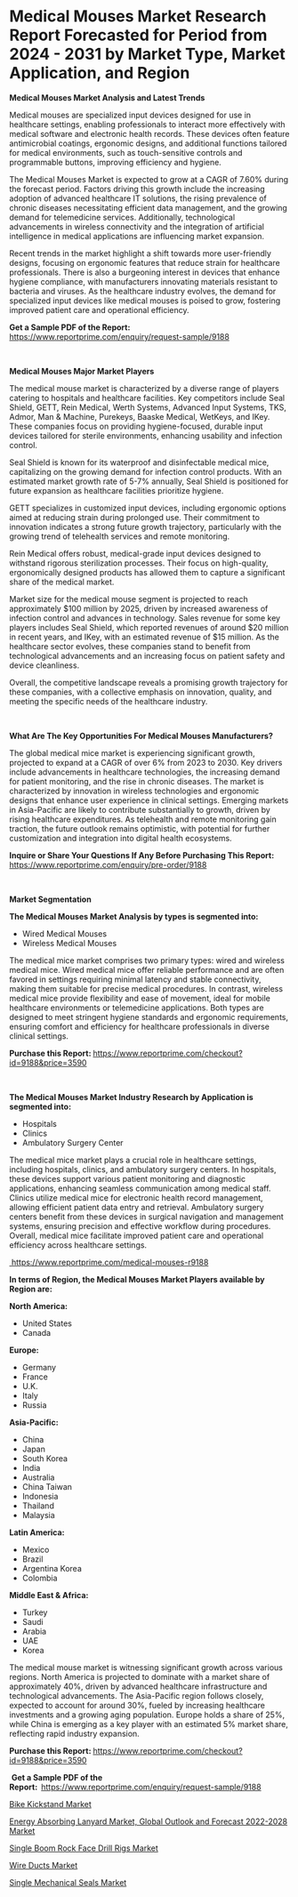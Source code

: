 <p><h1>Medical Mouses Market Research Report Forecasted for Period from 2024 -  2031 by Market Type, Market Application, and Region</h1></p><p><strong>Medical Mouses Market Analysis and Latest Trends</strong></p>
<p><p>Medical mouses are specialized input devices designed for use in healthcare settings, enabling professionals to interact more effectively with medical software and electronic health records. These devices often feature antimicrobial coatings, ergonomic designs, and additional functions tailored for medical environments, such as touch-sensitive controls and programmable buttons, improving efficiency and hygiene.</p><p>The Medical Mouses Market is expected to grow at a CAGR of 7.60% during the forecast period. Factors driving this growth include the increasing adoption of advanced healthcare IT solutions, the rising prevalence of chronic diseases necessitating efficient data management, and the growing demand for telemedicine services. Additionally, technological advancements in wireless connectivity and the integration of artificial intelligence in medical applications are influencing market expansion.</p><p>Recent trends in the market highlight a shift towards more user-friendly designs, focusing on ergonomic features that reduce strain for healthcare professionals. There is also a burgeoning interest in devices that enhance hygiene compliance, with manufacturers innovating materials resistant to bacteria and viruses. As the healthcare industry evolves, the demand for specialized input devices like medical mouses is poised to grow, fostering improved patient care and operational efficiency.</p></p>
<p><strong>Get a Sample PDF of the Report:&nbsp;</strong> <a href="https://www.reportprime.com/enquiry/request-sample/9188">https://www.reportprime.com/enquiry/request-sample/9188</a></p>
<p>&nbsp;</p>
<p><strong>Medical Mouses Major Market Players</strong></p>
<p><p>The medical mouse market is characterized by a diverse range of players catering to hospitals and healthcare facilities. Key competitors include Seal Shield, GETT, Rein Medical, Werth Systems, Advanced Input Systems, TKS, Admor, Man & Machine, Purekeys, Baaske Medical, WetKeys, and IKey. These companies focus on providing hygiene-focused, durable input devices tailored for sterile environments, enhancing usability and infection control.</p><p>Seal Shield is known for its waterproof and disinfectable medical mice, capitalizing on the growing demand for infection control products. With an estimated market growth rate of 5-7% annually, Seal Shield is positioned for future expansion as healthcare facilities prioritize hygiene.</p><p>GETT specializes in customized input devices, including ergonomic options aimed at reducing strain during prolonged use. Their commitment to innovation indicates a strong future growth trajectory, particularly with the growing trend of telehealth services and remote monitoring.</p><p>Rein Medical offers robust, medical-grade input devices designed to withstand rigorous sterilization processes. Their focus on high-quality, ergonomically designed products has allowed them to capture a significant share of the medical market.</p><p>Market size for the medical mouse segment is projected to reach approximately $100 million by 2025, driven by increased awareness of infection control and advances in technology. Sales revenue for some key players includes Seal Shield, which reported revenues of around $20 million in recent years, and IKey, with an estimated revenue of $15 million. As the healthcare sector evolves, these companies stand to benefit from technological advancements and an increasing focus on patient safety and device cleanliness. </p><p>Overall, the competitive landscape reveals a promising growth trajectory for these companies, with a collective emphasis on innovation, quality, and meeting the specific needs of the healthcare industry.</p></p>
<p>&nbsp;</p>
<p><strong>What Are The Key Opportunities For Medical Mouses Manufacturers?</strong></p>
<p><p>The global medical mice market is experiencing significant growth, projected to expand at a CAGR of over 6% from 2023 to 2030. Key drivers include advancements in healthcare technologies, the increasing demand for patient monitoring, and the rise in chronic diseases. The market is characterized by innovation in wireless technologies and ergonomic designs that enhance user experience in clinical settings. Emerging markets in Asia-Pacific are likely to contribute substantially to growth, driven by rising healthcare expenditures. As telehealth and remote monitoring gain traction, the future outlook remains optimistic, with potential for further customization and integration into digital health ecosystems.</p></p>
<p><strong>Inquire or Share Your Questions If Any Before Purchasing This Report:</strong> <a href="https://www.reportprime.com/enquiry/pre-order/9188">https://www.reportprime.com/enquiry/pre-order/9188</a></p>
<p>&nbsp;</p>
<p><strong>Market Segmentation</strong></p>
<p><strong>The Medical Mouses Market Analysis by types is segmented into:</strong></p>
<p><ul><li>Wired Medical Mouses</li><li>Wireless Medical Mouses</li></ul></p>
<p><p>The medical mice market comprises two primary types: wired and wireless medical mice. Wired medical mice offer reliable performance and are often favored in settings requiring minimal latency and stable connectivity, making them suitable for precise medical procedures. In contrast, wireless medical mice provide flexibility and ease of movement, ideal for mobile healthcare environments or telemedicine applications. Both types are designed to meet stringent hygiene standards and ergonomic requirements, ensuring comfort and efficiency for healthcare professionals in diverse clinical settings.</p></p>
<p><strong>Purchase this Report:&nbsp;</strong><a href="https://www.reportprime.com/checkout?id=9188&price=3590">https://www.reportprime.com/checkout?id=9188&price=3590</a></p>
<p>&nbsp;</p>
<p><strong>The Medical Mouses Market Industry Research by Application is segmented into:</strong></p>
<p><ul><li>Hospitals</li><li>Clinics</li><li>Ambulatory Surgery Center</li></ul></p>
<p><p>The medical mice market plays a crucial role in healthcare settings, including hospitals, clinics, and ambulatory surgery centers. In hospitals, these devices support various patient monitoring and diagnostic applications, enhancing seamless communication among medical staff. Clinics utilize medical mice for electronic health record management, allowing efficient patient data entry and retrieval. Ambulatory surgery centers benefit from these devices in surgical navigation and management systems, ensuring precision and effective workflow during procedures. Overall, medical mice facilitate improved patient care and operational efficiency across healthcare settings.</p></p>
<p><a href="https://www.reportprime.com/medical-mouses-r9188">&nbsp;https://www.reportprime.com/medical-mouses-r9188</a></p>
<p><strong>In terms of Region, the Medical Mouses Market Players available by Region are:</strong></p>
<p>
    <p> <strong> North America: </strong>
        <ul>
            <li>United States</li>
            <li>Canada</li>
        </ul>
        </p> 
    <p> <strong> Europe: </strong>
        <ul>
            <li>Germany</li>
            <li>France</li>
            <li>U.K.</li>
            <li>Italy</li>
            <li>Russia</li>
        </ul>
        </p> 
    <p> <strong> Asia-Pacific: </strong>
        <ul>
            <li>China</li>
            <li>Japan</li>
            <li>South Korea</li>
            <li>India</li>
            <li>Australia</li>
            <li>China Taiwan</li>
            <li>Indonesia</li>
            <li>Thailand</li>
            <li>Malaysia</li>
        </ul>
        </p> 
    <p> <strong> Latin America: </strong>
        <ul>
            <li>Mexico</li>
            <li>Brazil</li>
            <li>Argentina Korea</li>
            <li>Colombia</li>
        </ul>
        </p> 
    <p> <strong> Middle East & Africa: </strong>
        <ul>
            <li>Turkey</li>
            <li>Saudi</li>
            <li>Arabia</li>
            <li>UAE</li>
            <li>Korea</li>
        </ul>
    </p>
    </p>
<p><p>The medical mouse market is witnessing significant growth across various regions. North America is projected to dominate with a market share of approximately 40%, driven by advanced healthcare infrastructure and technological advancements. The Asia-Pacific region follows closely, expected to account for around 30%, fueled by increasing healthcare investments and a growing aging population. Europe holds a share of 25%, while China is emerging as a key player with an estimated 5% market share, reflecting rapid industry expansion.</p></p>
<p><strong>Purchase this Report: </strong><a href="https://www.reportprime.com/checkout?id=9188&price=3590">https://www.reportprime.com/checkout?id=9188&price=3590</a></p>
<p>&nbsp;<strong>Get a Sample PDF of the Report:&nbsp;&nbsp;</strong><a href="https://www.reportprime.com/enquiry/request-sample/9188">https://www.reportprime.com/enquiry/request-sample/9188</a></p>
<p><strong></strong></p>
<p><p><a href="https://www.linkedin.com/pulse/bike-kickstand-market-size-share-trends-analysis-report-product-qgp6c?trackingId=7%2Fp1GZpGTzWparNheZ87yg%3D%3D">Bike Kickstand Market</a></p><p><a href="https://medium.com/@carlahoustonh51/the-energy-absorbing-lanyard-market-global-outlook-and-forecast-2022-2028-industry-analysis-e595ec0ec098">Energy Absorbing Lanyard Market, Global Outlook and Forecast 2022-2028 Market</a></p><p><a href="https://issuu.com/reportprime-2/docs/single-boom-rock-face-drill-rigs-ma_f7561fdf285930">Single Boom Rock Face Drill Rigs Market</a></p><p><a href="https://www.linkedin.com/pulse/wire-ducts-market-overview-global-trends-future-prospects-bi3se?trackingId=kJ%2B%2FWKCHRzWnK1ZJLufOkQ%3D%3D">Wire Ducts Market</a></p><p><a href="https://issuu.com/reportprime-2/docs/single-mechanical-seals-market-size_ea38c84dd9c7a0">Single Mechanical Seals Market</a></p></p>